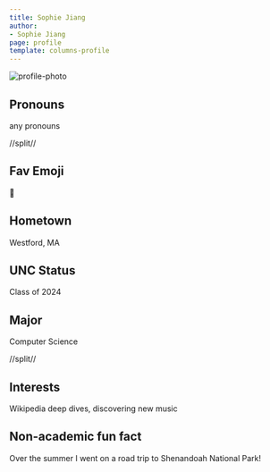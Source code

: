 ```yaml
---
title: Sophie Jiang
author:
- Sophie Jiang
page: profile
template: columns-profile
---
```


![profile-photo](../../../static/profile-photos/sophiejiang.jpeg)

## Pronouns
any pronouns

//split//

## Fav Emoji
🥲

## Hometown
Westford, MA

## UNC Status
Class of 2024

## Major
Computer Science

//split//

## Interests
Wikipedia deep dives, discovering new music 

## Non-academic fun fact
Over the summer I went on a road trip to Shenandoah National Park! 